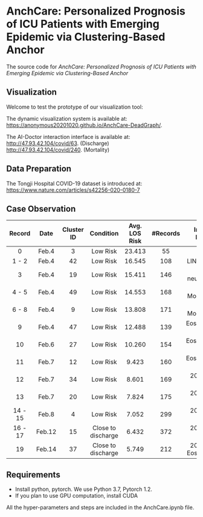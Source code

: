 # AnchCare: Personalized Prognosis of ICU Patients with Emerging Epidemic via Clustering-Based Anchor

The source code for *AnchCare: Personalized Prognosis of ICU Patients with Emerging Epidemic via Clustering-Based Anchor*

## Visualization
Welcome to test the prototype of our visualization tool:

The dynamic visualization system is available at:<br>
https://anonymous20201020.github.io/AnchCare-DeadGraph/.

The AI-Doctor interaction interface is available at:<br>
http://47.93.42.104/covid/63. (Discharge)<br>
http://47.93.42.104/covid/240. (Mortality)<br>

## Data Preparation
The Tongji Hospital COVID-19 dataset is introduced at: https://www.nature.com/articles/s42256-020-0180-7

## Case Observation
| Record | Date      | Cluster ID | Condition          | Avg. LOS Risk | #Records |      Important Features      |
| :----: | :-------: | :--------: | :----------------: | :-----------: | :-------------: | :--------------------------: |
|   0    | Feb.4     | 3          | Low Risk        | 23.413        | 55   |   Hgb, pH   |
|   1 - 2    | Feb.4     | 42          | Low Risk        | 16.545        | 108   |   LIN%, Platelets   |
|   3    | Feb.4     | 19          | Low Risk        | 15.411        | 146   |   LIN%, neutrophils(%)   |
|   4 - 5    | Feb.4     | 49          | Low Risk        | 14.553        | 168   |   LIN%, Monocytes(%)   |
|   6 - 8    | Feb.4     | 9          | Low Risk        | 13.808        | 171   |   LIN%, Monocytes(%)   |
|   9    | Feb.4     | 47          | Low Risk        | 12.488        | 139   |   Eosinophils(%), LIN%   |
|   10    | Feb.6     | 27          | Low Risk        | 10.260        | 154   |   Eosinophils(%), Platelets   |
|   11    | Feb.7     | 12          | Low Risk        | 9.423        | 160   |   Eosinophils(%), Platelets   |
|   12    | Feb.7     | 34          | Low Risk        | 8.601        | 169   |   2019-nCoV, RDW   |
|   13    | Feb.7     | 20          | Low Risk        | 7.824        | 175   |   2019-nCoV, Platelets   |
|   14 - 15    | Feb.8     | 4          | Low Risk        | 7.052        | 299   |   2019-nCoV, RDW   |
|   16 - 17    | Feb.12    | 15          | Close to discharge        | 6.432        | 372   |   2019-nCoV, RDW   |
|   19    | Feb.14     | 37          | Close to discharge        | 5.749        | 212   |   2019-nCoV, Eosinophils(%)   |

## Requirements
- Install python, pytorch. We use Python 3.7, Pytorch 1.2.
- If you plan to use GPU computation, install CUDA

All the hyper-parameters and steps are included in the AnchCare.ipynb file.


